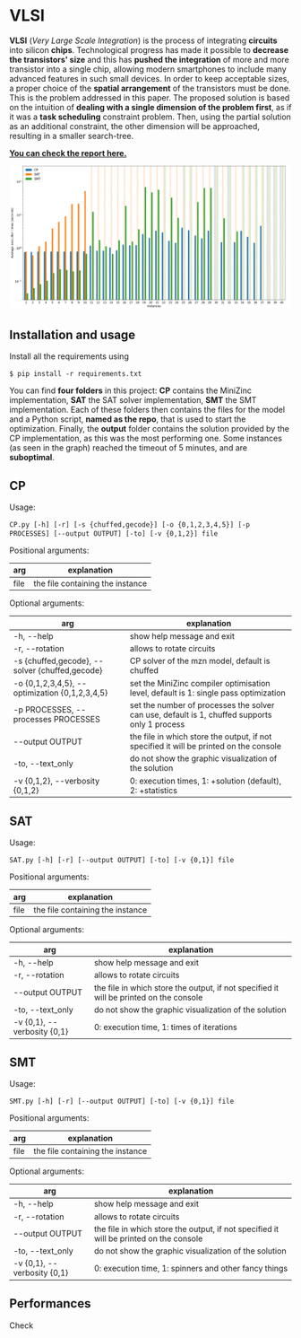 # VLSI

**VLSI** (_Very Large Scale Integration_) is the process of integrating **circuits** into silicon **chips**. Technological progress has made it possible to **decrease the transistors' size** and this has **pushed the integration** of more and more transistor into a single chip, allowing modern smartphones to include many advanced features in such small devices. In order to keep acceptable sizes, a proper choice of the **spatial arrangement** of the transistors must be done. This is the problem addressed in this paper.
The proposed solution is based on the intuition of **dealing with a single dimension of the problem first**, as if it was a **task scheduling** constraint problem. Then, using the partial solution as an additional constraint, the other dimension will be approached, resulting in a smaller search-tree.

[**You can check the report here.**](https://github.com/TeamFanAli/VLSI/blob/main/Report.pdf)

![Performances of non-rotated version](performances.png)

## Installation and usage

Install all the requirements using

```
$ pip install -r requirements.txt
```

You can find **four folders** in this project: **CP** contains the MiniZinc implementation, **SAT** the SAT solver implementation, **SMT** the SMT implementation. Each of these folders then contains the files for the model and a Python script, **named as the repo**, that is used to start the optimization. Finally, the **output** folder contains the solution provided by the CP implementation, as this was the most performing one. Some instances (as seen in the graph) reached the timeout of 5 minutes, and are **suboptimal**.

## CP

Usage:

```
CP.py [-h] [-r] [-s {chuffed,gecode}] [-o {0,1,2,3,4,5}] [-p PROCESSES] [--output OUTPUT] [-to] [-v {0,1,2}] file
```

Positional arguments:

| arg  | explanation                      |
| ---- | -------------------------------- |
| file | the file containing the instance |

Optional arguments:

| arg                                            | explanation                                                                                   |
| ---------------------------------------------- | --------------------------------------------------------------------------------------------- |
| -h, --help                                     | show help message and exit                                                                    |
| -r, --rotation                                 | allows to rotate circuits                                                                     |
| -s {chuffed,gecode}, --solver {chuffed,gecode} | CP solver of the mzn model, default is chuffed                                                |
| -o {0,1,2,3,4,5}, --optimization {0,1,2,3,4,5} | set the MiniZinc compiler optimisation level, default is 1: single pass optimization          |
| -p PROCESSES, --processes PROCESSES            | set the number of processes the solver can use, default is 1, chuffed supports only 1 process |
| --output OUTPUT                                | the file in which store the output, if not specified it will be printed on the console        |
| -to, --text_only                               | do not show the graphic visualization of the solution                                         |
| -v {0,1,2}, --verbosity {0,1,2}                | 0: execution times, 1: +solution (default), 2: +statistics                                    |

## SAT

Usage:

```
SAT.py [-h] [-r] [--output OUTPUT] [-to] [-v {0,1}] file
```

Positional arguments:

| arg  | explanation                      |
| ---- | -------------------------------- |
| file | the file containing the instance |

Optional arguments:

| arg                         | explanation                                                                            |
| --------------------------- | -------------------------------------------------------------------------------------- |
| -h, --help                  | show help message and exit                                                             |
| -r, --rotation              | allows to rotate circuits                                                              |
| --output OUTPUT             | the file in which store the output, if not specified it will be printed on the console |
| -to, --text_only            | do not show the graphic visualization of the solution                                  |
| -v {0,1}, --verbosity {0,1} | 0: execution time, 1: times of iterations                                              |

## SMT

Usage:

```
SMT.py [-h] [-r] [--output OUTPUT] [-to] [-v {0,1}] file
```

Positional arguments:

| arg  | explanation                      |
| ---- | -------------------------------- |
| file | the file containing the instance |

Optional arguments:

| arg                         | explanation                                                                            |
| --------------------------- | -------------------------------------------------------------------------------------- |
| -h, --help                  | show help message and exit                                                             |
| -r, --rotation              | allows to rotate circuits                                                              |
| --output OUTPUT             | the file in which store the output, if not specified it will be printed on the console |
| -to, --text_only            | do not show the graphic visualization of the solution                                  |
| -v {0,1}, --verbosity {0,1} | 0: execution time, 1: spinners and other fancy things                                  |

## Performances

Check

